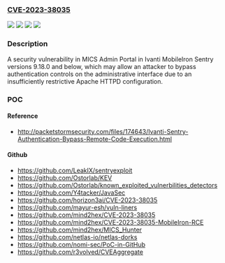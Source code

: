### [CVE-2023-38035](https://cve.mitre.org/cgi-bin/cvename.cgi?name=CVE-2023-38035)
![](https://img.shields.io/static/v1?label=Product&message=MobileIron%20Sentry&color=blue)
![](https://img.shields.io/static/v1?label=Version&message=0%20&color=brightgreen)
![](https://img.shields.io/static/v1?label=Version&message=9.18.0%20and%20below%20&color=brightgreen)
![](https://img.shields.io/static/v1?label=Vulnerability&message=n%2Fa&color=blue)

### Description

A security vulnerability in MICS Admin Portal in Ivanti MobileIron Sentry versions 9.18.0 and below, which may allow an attacker to bypass authentication controls on the administrative interface due to an insufficiently restrictive Apache HTTPD configuration.

### POC

#### Reference
- http://packetstormsecurity.com/files/174643/Ivanti-Sentry-Authentication-Bypass-Remote-Code-Execution.html

#### Github
- https://github.com/LeakIX/sentryexploit
- https://github.com/Ostorlab/KEV
- https://github.com/Ostorlab/known_exploited_vulnerbilities_detectors
- https://github.com/Y4tacker/JavaSec
- https://github.com/horizon3ai/CVE-2023-38035
- https://github.com/mayur-esh/vuln-liners
- https://github.com/mind2hex/CVE-2023-38035
- https://github.com/mind2hex/CVE-2023-38035-MobileIron-RCE
- https://github.com/mind2hex/MICS_Hunter
- https://github.com/netlas-io/netlas-dorks
- https://github.com/nomi-sec/PoC-in-GitHub
- https://github.com/r3volved/CVEAggregate

